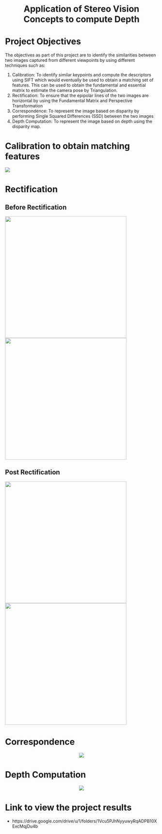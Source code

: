 <div align="center">
<h1>Application of Stereo Vision Concepts to compute Depth</h1>
</div>

<h1>Project Objectives</h1>
The objectives as part of this project are to identify the similarities between two images captured from different viewpoints by using different techniques such as:
<ol>
<li>Calibration: To identify similar keypoints and compute the descriptors using SIFT which would eventually be used to obtain a matching set of features. This can be used to obtain the fundamental and essential matrix to estimate the camera pose by Triangulation. </li>
<li>Rectification: To ensure that the epipolar lines of the two images are horizontal by using the Fundamental Matrix and Perspective Transformation</li>
<li>Correspondence: To represent the image based on disparity by performing Single Squared Differences (SSD) between the two images</li>
<li>Depth Computation: To represent the image based on depth using the disparity map.
</ol>
  
<h1>Calibration to obtain matching features</h1>
<p float="left">
<img src="https://github.com/jayesh68/Stereo-Vision-depth-computation/blob/main/Matching%20features_screenshot_24.04.2021.png" />
</p>
  

<h1>Rectification</h1>
<h2>Before Rectification</h2>
<p float="left">
<img src="https://github.com/jayesh68/Stereo-Vision-depth-computation/blob/main/eplines1.png" width="400" height="400" />
<img src="https://github.com/jayesh68/Stereo-Vision-depth-computation/blob/main/epilines2.png" width="400" height="400"/>
</p>

<h2>Post Rectification</h2>
<p float="left">
<img src="https://github.com/jayesh68/Stereo-Vision-depth-computation/blob/main/rect31.png" width="400" height="400" />
<img src="https://github.com/jayesh68/Stereo-Vision-depth-computation/blob/main/rect32.png" width="400" height="400"/>
</p>

<h1>Correspondence</h1>
<p align="center">
<img src="https://github.com/jayesh68/Stereo-Vision-depth-computation/blob/main/disparity_heatmap.png"/>
</p>

<h1>Depth Computation</h1>
<p align="center">
<img src="https://github.com/jayesh68/Stereo-Vision-depth-computation/blob/main/Depth_heatmap.png"/>
</p>

<h1>Link to view the project results</h1>
<ul>
<li>https://drive.google.com/drive/u/1/folders/1Vcu5PJhNyyuwyRqADPB10XExcMqjDu4b</li>
</ul>
